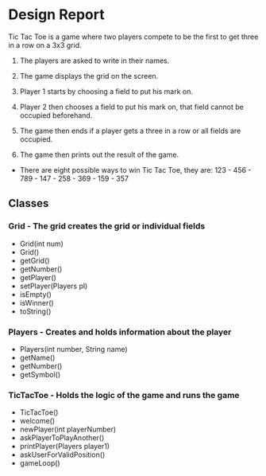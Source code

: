 # Design Report #

Tic Tac Toe is a game where two players compete to be the first to get three in a row on a 3x3 grid.

1. The players are asked to write in their names.

2. The game displays the grid on the screen.

3. Player 1 starts by choosing a field to put his mark on.

4. Player 2 then chooses a field to put his mark on, that field cannot be occupied beforehand.

5. The game then ends if a player gets a three in a row or all fields are occupied.

6. The game then prints out the result of the game.

* There are eight possible ways to win Tic Tac Toe, they are: 123 - 456 - 789 - 147 - 258 - 369 - 159 - 357

## Classes ##

### Grid - The grid creates the grid or individual fields ###
* Grid(int num)
* Grid()
* getGrid()
* getNumber()
* getPlayer()
* setPlayer(Players pl)
* isEmpty()
* isWinner()
* toString()

### Players - Creates and holds information about the player ###
* Players(int number, String name)
* getName()
* getNumber()
* getSymbol()

### TicTacToe - Holds the logic of the game and runs the game ###
* TicTacToe()
* welcome()
* newPlayer(int playerNumber)
* askPlayerToPlayAnother()
* printPlayer(Players player1)
* askUserForValidPosition()
* gameLoop()